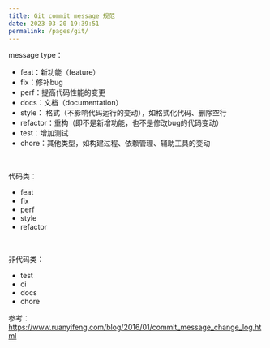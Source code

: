 ```yaml
---
title: Git commit message 规范
date: 2023-03-20 19:39:51
permalink: /pages/git/
---
```


message type：

- feat：新功能（feature）
- fix：修补bug
- perf：提高代码性能的变更
- docs：文档（documentation）
- style： 格式（不影响代码运行的变动），如格式化代码、删除空行
- refactor：重构（即不是新增功能，也不是修改bug的代码变动）
- test：增加测试
- chore：其他类型，如构建过程、依赖管理、辅助工具的变动

<br/>

代码类：

- feat
- fix
- perf
- style
- refactor

<br/>

非代码类：

- test
- ci
- docs
- chore



参考：https://www.ruanyifeng.com/blog/2016/01/commit_message_change_log.html
